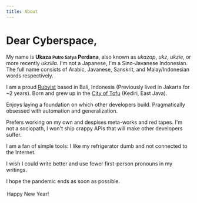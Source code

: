 ```yaml
---
title: About
---
```


# Dear Cyberspace,

My name is __Ukaza <small>Putro Satya</small> Perdana__, also known as *ukazap*, *ukz*, *ukzie*, or more recently *ukzilla*. I'm not a Japanese, I'm a Sino-Javanese Indonesian. The full name consists of Arabic, Javanese, Sanskrit, and Malay/Indonesian words respectively.

I am a proud [Rubyist](https://www.ruby-lang.org/) based in Bali, Indonesia (Previously lived in Jakarta for \~2 years). Born and grew up in the [City of Tofu](https://www.thejakartapost.com/life/2017/02/21/kediris-bah-kacung-tofu-tradition-matters.html) (Kediri, East Java).

Enjoys laying a foundation on which other developers build. Pragmatically obsessed with automation and generalization.

Prefers working on my own and despises meta-works and red tapes. I'm not a sociopath, I won't ship crappy APIs that will make other developers suffer.

I am a fan of simple tools: I like my refrigerator dumb and not connected to the Internet.

I wish I could write better and use fewer first-person pronouns in my writings.

I hope the pandemic ends as soon as possible.

<marquee direction="down" width="120" height="30" behavior="alternate">
  <marquee behavior="alternate">
    Happy New Year!
  </marquee>
</marquee>
